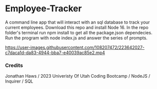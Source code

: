 # Employee-Tracker

A command line app that will interact with an sql database to track your current employees. Download this repo and install Node 16. In the repo folder's terminal run npm install to get all the package.json dependecies. Run the program with node index.js and answer the series of prompts.

https://user-images.githubusercontent.com/108207472/223642027-c7daca1d-da83-4944-bba7-e40039ac85e2.mp4

### Credits
Jonathan Haws / 2023 Univeristy Of Utah Coding Bootcamp / NodeJS / Inquirer / SQL
